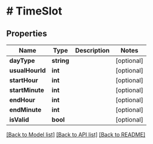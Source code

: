 # # TimeSlot

## Properties

Name | Type | Description | Notes
------------ | ------------- | ------------- | -------------
**dayType** | **string** |  | [optional]
**usualHourId** | **int** |  | [optional]
**startHour** | **int** |  | [optional]
**startMinute** | **int** |  | [optional]
**endHour** | **int** |  | [optional]
**endMinute** | **int** |  | [optional]
**isValid** | **bool** |  | [optional]

[[Back to Model list]](../../README.md#models) [[Back to API list]](../../README.md#endpoints) [[Back to README]](../../README.md)

